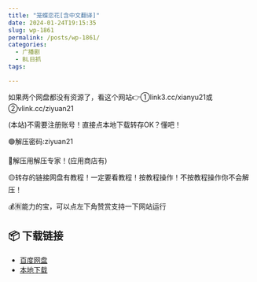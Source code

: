 ```yaml
---
title: "笼蝶恋花[含中文翻译]"
date: 2024-01-24T19:15:35
slug: wp-1861
permalink: /posts/wp-1861/
categories:
  - 广播剧
  - BL日抓
tags:

---
```


如果两个网盘都没有资源了，看这个网站👉①link3.cc/xianyu21或②vlink.cc/ziyuan21

(本站)不需要注册账号！直接点本地下载转存OK？懂吧！

🟢解压密码:ziyuan21

🔵解压用解压专家！(应用商店有)

🟡转存的链接网盘有教程！一定要看教程！按教程操作！不按教程操作你不会解压！

💰🈶能力的宝，可以点左下角赞赏支持一下网站运行

## 📦 下载链接
- [百度网盘](https://blziyuan21.com/pay-download/1861?key=48935a14d4&down_id=0)
- [本地下载](https://blziyuan21.com/pay-download/1861?key=48935a14d4&down_id=1)

